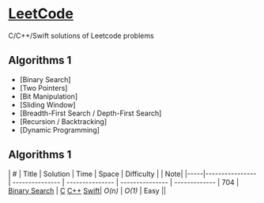 # [LeetCode](https://leetcode.com/problemset/all/)
C/C++/Swift solutions of Leetcode problems

## Algorithms 1

* [Binary Search]
* [Two Pointers]
* [Bit Manipulation]
* [Sliding Window]
* [Breadth-First Search / Depth-First Search]
* [Recursion / Backtracking]
* [Dynamic Programming]


## Algorithms 1
|  #  | Title           |  Solution       |  Time           | Space           | Difficulty    |         | Note| 
|-----|---------------- | --------------- | --------------- | --------------- | ------------- |
704 | [Binary Search](https://leetcode.com/problems/binary-search/?envType=study-plan&id=algorithm-i) | [C](./C/Binary_Search.cpp) [C++](./C++/Binary_Search.cpp) [Swift](./Swift)| _O(n)_ | _O(1)_ | Easy ||
